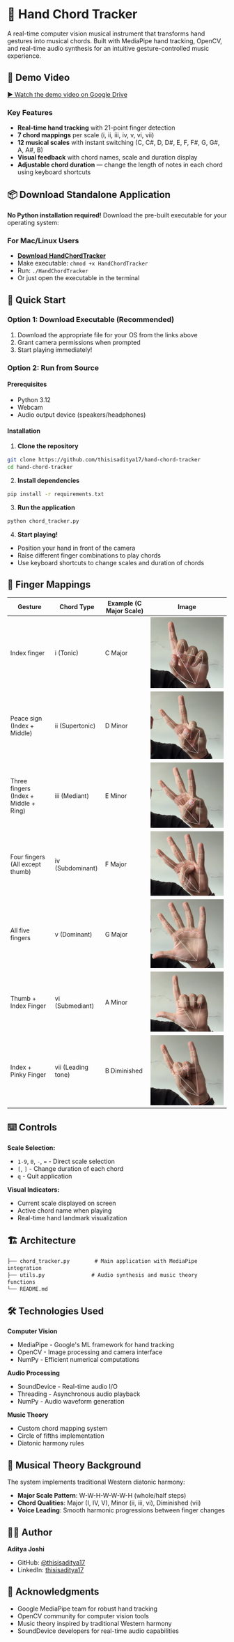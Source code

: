 # 🎵 Hand Chord Tracker

A real-time computer vision musical instrument that transforms hand gestures into musical chords. Built with MediaPipe hand tracking, OpenCV, and real-time audio synthesis for an intuitive gesture-controlled music experience.

## 📂 Demo Video
[▶️ Watch the demo video on Google Drive](https://drive.google.com/file/d/1Pj3ISWmIPfKFTkQVkTXhjVRqpTVLTk2e/view?usp=sharing)

### Key Features

- **Real-time hand tracking** with 21-point finger detection
- **7 chord mappings** per scale (i, ii, iii, iv, v, vi, vii)
- **12 musical scales** with instant switching (C, C#, D, D#, E, F, F#, G, G#, A, A#, B)
- **Visual feedback** with chord names, scale and duration display
- **Adjustable chord duration** — change the length of notes in each chord using keyboard shortcuts

## 📦 Download Standalone Application

**No Python installation required!** Download the pre-built executable for your operating system:

### For Mac/Linux Users
- **[Download HandChordTracker](https://github.com/thisisaditya17/hand-chord-tracker/releases/latest/download/HandChordTracker)** 
- Make executable: `chmod +x HandChordTracker`
- Run: `./HandChordTracker`
- Or just open the executable in the terminal

## 🚀 Quick Start

### Option 1: Download Executable (Recommended)
1. Download the appropriate file for your OS from the links above
2. Grant camera permissions when prompted
3. Start playing immediately!

### Option 2: Run from Source

#### Prerequisites
- Python 3.12
- Webcam
- Audio output device (speakers/headphones)

#### Installation

1. **Clone the repository**
```bash
git clone https://github.com/thisisaditya17/hand-chord-tracker
cd hand-chord-tracker
```

2. **Install dependencies**
```bash
pip install -r requirements.txt
```

3. **Run the application**
```bash
python chord_tracker.py
```

4. **Start playing!**
- Position your hand in front of the camera
- Raise different finger combinations to play chords
- Use keyboard shortcuts to change scales and duration of chords

## 🎹 Finger Mappings

| Gesture | Chord Type | Example (C Major Scale) | Image    
|---------|------------|-------------------------|---------|
| Index finger | i (Tonic) | C Major | ![](./hand-sign-images/1.png)
| Peace sign (Index + Middle) | ii (Supertonic) | D Minor | ![](./hand-sign-images/2.png)
| Three fingers (Index + Middle + Ring) | iii (Mediant) | E Minor | ![](./hand-sign-images/3.png)
| Four fingers (All except thumb) | iv (Subdominant) | F Major | ![](./hand-sign-images/4.png)
| All five fingers | v (Dominant) | G Major | ![](./hand-sign-images/5.png)
| Thumb + Index Finger | vi (Submediant) | A Minor | ![](./hand-sign-images/6.png)
| Index + Pinky Finger | vii (Leading tone) | B Diminished | ![](./hand-sign-images/7.png)

## ⌨️ Controls

**Scale Selection:**
- `1-9`, `0`, `-`, `=` - Direct scale selection
- `[`, `]` - Change duration of each chord
- `q` - Quit application

**Visual Indicators:**
- Current scale displayed on screen
- Active chord name when playing
- Real-time hand landmark visualization

## 🏗️ Architecture

```
├── chord_tracker.py        # Main application with MediaPipe integration
├── utils.py               # Audio synthesis and music theory functions
└── README.md
```

## 🛠️ Technologies Used

**Computer Vision**
- MediaPipe - Google's ML framework for hand tracking
- OpenCV - Image processing and camera interface
- NumPy - Efficient numerical computations

**Audio Processing**
- SoundDevice - Real-time audio I/O
- Threading - Asynchronous audio playback
- NumPy - Audio waveform generation

**Music Theory**
- Custom chord mapping system
- Circle of fifths implementation
- Diatonic harmony rules

## 🎵 Musical Theory Background

The system implements traditional Western diatonic harmony:
- **Major Scale Pattern**: W-W-H-W-W-W-H (whole/half steps)
- **Chord Qualities**: Major (I, IV, V), Minor (ii, iii, vi), Diminished (vii)
- **Voice Leading**: Smooth harmonic progressions between finger changes

## 👨‍💻 Author

**Aditya Joshi**
- GitHub: [@thisisaditya17](https://github.com/thisisaditya17)
- LinkedIn: [thisisaditya17](https://linkedin.com/in/thisisaditya17)

## 🙏 Acknowledgments

- Google MediaPipe team for robust hand tracking
- OpenCV community for computer vision tools
- Music theory inspired by traditional Western harmony
- SoundDevice developers for real-time audio capabilities
